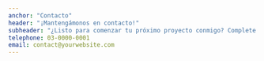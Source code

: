```yaml
---
anchor: "Contacto"
header: "¡Mantengámonos en contacto!"
subheader: "¿Listo para comenzar tu próximo proyecto conmigo? Complete el siguiente formulario y me pondré en contacto con usted lo antes posible."
telephone: 03-0000-0001
email: contact@yourwebsite.com
---
```



